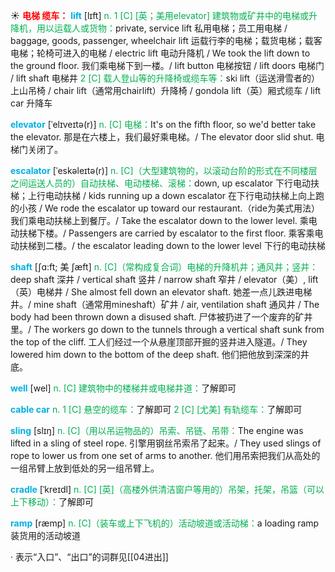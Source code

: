 ☀ <font color="red">**电梯 缆车：**</font>
<font color="sky blue">**lift**</font> [lɪft] 
<font color="#00b050">n. 1 [C] [英；美用elevator] 建筑物或矿井中的电梯或升降机，用以运载人或货物：</font>private, service lift 私用电梯；员工用电梯 / baggage, goods, passenger, wheelchair lift 运载行李的电梯；载货电梯；载客电梯；轮椅可进入的电梯 / electric lift 电动升降机 / We took the lift down to the ground floor. 我们乘电梯下到一楼。/ lift button 电梯按钮 / lift doors 电梯门 / lift shaft 电梯井 <font color="#00b050">2 [C] 载人登山等的升降椅或缆车等：</font>ski lift（运送滑雪者的）上山吊椅 / chair lift（通常用chairlift）升降椅 / gondola lift（英）厢式缆车 / lift car 升降车
           
<font color="sky blue">**elevator**</font> [ˈelɪveɪtə(r)]
<font color="#00b050">n. [C] 电梯：</font>It's on the fifth floor, so we'd better take the elevator. 那是在六楼上，我们最好乘电梯。/ The elevator door slid shut. 电梯门关闭了。
            
<font color="sky blue">**escalator**</font> [ˈeskəleɪtə(r)]
<font color="#00b050">n. [C]（大型建筑物的，以滚动台阶的形式在不同楼层之间运送人员的）自动扶梯、电动楼梯、滚梯：</font>down, up escalator 下行电动扶梯；上行电动扶梯 / kids running up a down escalator 在下行电动扶梯上向上跑的小孩 / We rode the escalator up toward our restaurant.（ride为美式用法）我们乘电动扶梯上到餐厅。/ Take the escalator down to the lower level. 乘电动扶梯下楼。/ Passengers are carried by escalator to the first floor. 乘客乘电动扶梯到二楼。/ the escalator leading down to the lower level 下行的电动扶梯

<font color="sky blue">**shaft**</font> [ʃɑ:ft; 美 ʃæft]
<font color="#00b050">n. [C]（常构成复合词）电梯的升降机井；通风井；竖井：</font>deep shaft 深井 / vertical shaft 竖井 / narrow shaft 窄井 / elevator（美）, lift（英）电梯井 / She almost fell down an elevator shaft. 她差一点儿跌进电梯井。/ mine shaft（通常用mineshaft）矿井 / air, ventilation shaft 通风井 / The body had been thrown down a disused shaft. 尸体被扔进了一个废弃的矿井里。/ The workers go down to the tunnels through a vertical shaft sunk from the top of the cliff. 工人们经过一个从悬崖顶部开掘的竖井进入隧道。/ They lowered him down to the bottom of the deep shaft. 他们把他放到深深的井底。

<font color="sky blue">**well**</font> [wel] 
<font color="#00b050">n. [C] 建筑物中的楼梯井或电梯井道：</font>了解即可
           
<font color="sky blue">**cable car**</font>
<font color="#00b050">n. 1 [C] 悬空的缆车：</font>了解即可 <font color="#00b050">2 [C] [尤美] 有轨缆车：</font>了解即可
           
<font color="sky blue">**sling**</font> [slɪŋ]
<font color="#00b050">n. [C]（用以吊运物品的）吊索、吊链、吊带：</font>The engine was lifted in a sling of steel rope. 引擎用钢丝吊索吊了起来。/ They used slings of rope to lower us from one set of arms to another. 他们用吊索把我们从高处的一组吊臂上放到低处的另一组吊臂上。
           
<font color="sky blue">**cradle**</font> [ˈkreɪdl]
<font color="#00b050">n. [C] [英]（高楼外供清洁窗户等用的）吊架，托架，吊篮（可以上下移动）：</font>了解即可           

<font color="sky blue">**ramp**</font> [ræmp]
<font color="#00b050">n. [C]（装车或上下飞机的）活动坡道或活动梯：</font>a loading ramp 装货用的活动坡道

· 表示“入口”、“出口”的词群见[[04进出]]
